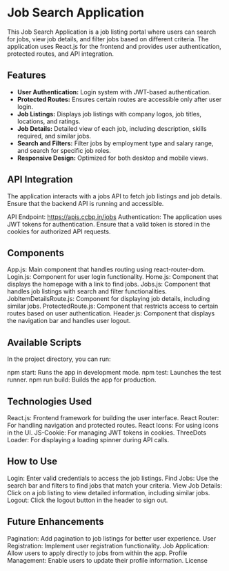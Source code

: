 # Job Search Application

This Job Search Application is a job listing portal where users can search for jobs, view job details, and filter jobs based on different criteria. The application uses React.js for the frontend and provides user authentication, protected routes, and API integration.

## Features

- **User Authentication:** Login system with JWT-based authentication.
- **Protected Routes:** Ensures certain routes are accessible only after user login.
- **Job Listings:** Displays job listings with company logos, job titles, locations, and ratings.
- **Job Details:** Detailed view of each job, including description, skills required, and similar jobs.
- **Search and Filters:** Filter jobs by employment type and salary range, and search for specific job roles.
- **Responsive Design:** Optimized for both desktop and mobile views.

## API Integration
The application interacts with a jobs API to fetch job listings and job details. Ensure that the backend API is running and accessible.

API Endpoint: https://apis.ccbp.in/jobs
Authentication: The application uses JWT tokens for authentication. Ensure that a valid token is stored in the cookies for authorized API requests.


## Components
App.js: Main component that handles routing using react-router-dom.
Login.js: Component for user login functionality.
Home.js: Component that displays the homepage with a link to find jobs.
Jobs.js: Component that handles job listings with search and filter functionalities.
JobItemDetailsRoute.js: Component for displaying job details, including similar jobs.
ProtectedRoute.js: Component that restricts access to certain routes based on user authentication.
Header.js: Component that displays the navigation bar and handles user logout.

## Available Scripts
In the project directory, you can run:

npm start: Runs the app in development mode.
npm test: Launches the test runner.
npm run build: Builds the app for production.


## Technologies Used
React.js: Frontend framework for building the user interface.
React Router: For handling navigation and protected routes.
React Icons: For using icons in the UI.
JS-Cookie: For managing JWT tokens in cookies.
ThreeDots Loader: For displaying a loading spinner during API calls. 

## How to Use
Login: Enter valid credentials to access the job listings.
Find Jobs: Use the search bar and filters to find jobs that match your criteria.
View Job Details: Click on a job listing to view detailed information, including similar jobs.
Logout: Click the logout button in the header to sign out.


## Future Enhancements
Pagination: Add pagination to job listings for better user experience.
User Registration: Implement user registration functionality.
Job Application: Allow users to apply directly to jobs from within the app.
Profile Management: Enable users to update their profile information.
License